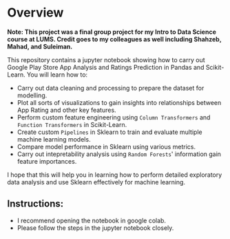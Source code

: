 # Overview

**Note: This project was a final group project for my Intro to Data Science course at LUMS. Credit goes to my colleagues as well including Shahzeb, Mahad, and Suleiman.**

This repository contains a jupyter notebook showing how to carry out Google Play Store App Analysis and Ratings Prediction in Pandas and Scikit-Learn.
You will learn how to:
- Carry out data cleaning and processing to prepare the dataset for modelling.
- Plot all sorts of visualizations to gain insights into relationships between App Rating and other key features.
- Perform custom feature engineering using `Column Transformers` and `Function Transformers` in Scikit-Learn.
- Create custom `Pipelines` in Sklearn to train and evaluate multiple machine learning models.
- Compare model performance in Sklearn using various metrics.
- Carry out intepretability analysis using `Random Forests`' information gain feature importances.

I hope that this will help you in learning how to perform detailed exploratory data analysis and use Sklearn effectively for machine learning.

## Instructions:
- I recommend opening the notebook in google colab.
- Please follow the steps in the jupyter notebook closely.


